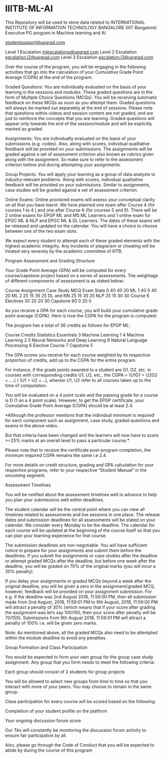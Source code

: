 # IIITB-ML-AI
This Repository will be used to store data related to INTERNATIONAL INSTITUTE OF INFORMATION TECHNOLOGY BANGALORE (IIIT Bangalore) Executive PG program in Machine learning and AI

studentsupport@upgrad.com


Level 1 Escalation mlescalations@upgrad.com
Level 2 Escalation escalation.l2@upgrad.com
Level 3 Escalation escalation.l3@upgrad.com

Over the course of the program, you will be engaging in the following activities that go into the calculation of your Cumulative Grade Point Average (CGPA) at the end of the program:

Graded Questions: You are individually evaluated on the basis of your learning in the sessions and modules. These graded questions are in the form of Multiple Choice Questions (MCQs). You will be receiving automatic feedback on these MCQs as soon as you attempt them. Graded questions will always be marked out separately at the end of sessions. Please note that questions within videos and session content are not graded, and are just to reinforce the concepts that you are learning. Graded questions will appear only towards the end of the session/module and will be explicitly marked as graded.

Assignments:  You are individually evaluated on the basis of your submissions (e.g. codes). Also, along with scores, individual qualitative feedback will be provided on your submissions. The assignments will be graded against a set of assessment criterion also known as rubrics given along with the assignment. So make sure to refer to the assessment criterion before and during attempting your assignments.

Group Projects: You will apply your learning as a group of data analysts to industry-relevant problems. Along with scores, individual qualitative feedback will be provided on your submissions. Similar to assignments, case studies will be graded against a set of assessment criterion.

Online Exams: Online proctored exams will assess your conceptual clarity on all that you have learnt. We have planned one exam after Course 4 (for courses 1 to 4 ) and one after Course 6 (for courses 5 and 6). There will be 2 online exams for EPGP ML and MS ML Learners and 1 online exam for EPGC ML & NLP and EPGC ML & DL Learners. The dates of these exams will be released and updated on the calendar. You will have a choice to choose between one of the two exam slots.

We expect every student to attempt each of these graded elements with the highest academic integrity. Any incidents of plagiarism or cheating will be treated very severely by the academic committee of IIITB.

Program Assessment and Grading Structure

Your Grade Point Average (GPA) will be computed for every course/capstone project based on a series of assessments. The weightage of different components of assessment is as stated below:

Course	Assignment	Case Study	MCQ	Exam
Stats	0	40	40	20
ML 1	40	0	40	20
ML 2	25	15	35	25
DL and NN	25	15	35	25
NLP	25	15	30	30
Course 6 Electives	30	20	20	30
Capstone	80	0	20	0
 

 As you receive a GPA for each course, you will build your cumulative grade point average (CGPA). Here is how the CGPA for the program is computed:

The program has a total of 36 credits as follows for EPGP ML:


Course	Credits
Statistics Essentials	3
Machine Learning 1	4
Machine Learning 2	5
Neural Networks and Deep Learning	6
Natural Language Processing	6
Elective Course	7
Capstone	5


The GPA scores you receive for each course weighted by its respective proportion of credits, add up to the CGPA for the entire program.

 

For instance, if the grade points awarded to a student are G1, G2, etc. in courses with corresponding credits U1, U2, etc., the CGPA = (U1G1 + U2G2 + ....) / (U1 + U2 +…), wherein U1, U2 refer to all courses taken up to the time of computation.

You will be evaluated on a 4 point scale and the passing grade for a course is D (1 on a 4 point scale). However, to get the EPGP certificate, your Cumulative Grade Point Average (CGPA) should be at least 2.4. 


*Although the professor mentions that the individual minimum is required for each component such as assignment, case study, graded questions and exams in the above video. 

But that criteria have been changed and the learners will now have to score >=25% marks at an overall level to pass a particular course.*

Please note that to receive the certificate post-program completion, the minimum required CGPA remains the same i.e 2.4

For more details on credit structure, grading and GPA calculation for your respective programs, refer to your respective “Student Manual” in the oncoming segment.

 

Assessment Timelines

You will be notified about the assessment timelines well in advance to help you plan your submissions well within deadlines.

 
 The student calendar will be the central point where you can view all timelines related to assessments and live sessions in one place. The release dates and submission deadlines for all assessments will be stated on your calendar. We consider every Monday to be the deadline.  The calendar for each course will be updated at the beginning of the course itself so that you can plan your learning experience for that course.

 The submission deadlines are non-negotiable. You will have sufficient notice to prepare for your assignments and submit them before the deadlines. If you submit the assignments or case studies after the deadline or attempt graded MCQs after the deadline, but before one week after the deadline, you will be graded on 70% of the original marks (you will incur a 30% penalty).

 
 If you delay your assignments or graded MCQs beyond a week after the original deadline, you will be given a zero in the assignment/graded MCQ, however, feedback will be provided on your assignment submission. For e.g. if the deadline was 2nd August 2018, 11:59:00 PM, then all submission made from 2nd August, 2018, 11:59:01 PM to 9th August, 2018, 11:59:00 PM will attract a penalty of 30% (which means that if your score after grading the assignment was let’s say 100/150, then your score after penalty will be 70/150). Submissions from 9th August 2018, 11:59:01 PM will attract a penalty of 100% i.e. will be given zero marks.


 Note: As mentioned above, all the graded MCQs also need to be attempted within the module deadline to avoid any penalties.

 

Group Formation and Class Participation

You would be expected to form your own group for the group case study assignment. Any group that you form needs to meet the following criteria:

Each group should consist of  2 students for group projects

You will be allowed to select new groups from time to time so that you interact with more of your peers. You may choose to remain in the same group.

Class participation for every course will be scored based on the following:

Completion of your student profile on the platform

Your ongoing discussion forum score

Our TAs will constantly be monitoring the discussion forum activity to ensure fair participation by all.

 

Also, please go through the Code of Conduct that you will be expected to abide by during the course of this program

 

 

